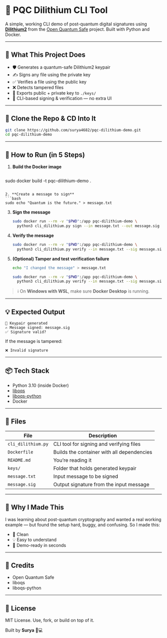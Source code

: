 # 🔐 PQC Dilithium CLI Tool

A simple, working CLI demo of post-quantum digital signatures using [**Dilithium2**](https://csrc.nist.gov/projects/post-quantum-cryptography) from the [Open Quantum Safe](https://openquantumsafe.org) project. Built with Python and Docker.

---

## 🚀 What This Project Does

- 🛡 Generates a quantum-safe Dilithium2 keypair  
- ✍ Signs any file using the private key  
- ✅ Verifies a file using the public key  
- ❌ Detects tampered files  
- 💾 Exports public + private key to `./keys/`  
- 🧰 CLI-based signing & verification — no extra UI

---

## 🧩 Clone the Repo & CD Into It

```bash
git clone https://github.com/surya4682/pqc-dilithium-demo.git
cd pqc-dilithium-demo
```

---

## 🐳 How to Run (in 5 Steps)

1. **Build the Docker image**  
   ```bash
  sudo docker build -t pqc-dilithium-demo .
   ```

2. **Create a message to sign**  
   ```bash
   sudo echo "Quantum is the future." > message.txt
   ```

3. **Sign the message**  
   ```bash
   sudo docker run --rm -v "$PWD":/app pqc-dilithium-demo \
     python3 cli_dilithium.py sign --in message.txt --out message.sig
   ```

4. **Verify the message**  
   ```bash
   sudo docker run --rm -v "$PWD":/app pqc-dilithium-demo \
     python3 cli_dilithium.py verify --in message.txt --sig message.sig --pub keys/public_key.bin
   ```

5. **(Optional) Tamper and test verification failure**  
   ```bash
   echo "I changed the message" > message.txt

   sudo docker run --rm -v "$PWD":/app pqc-dilithium-demo \
     python3 cli_dilithium.py verify --in message.txt --sig message.sig --pub keys/public_key.bin
   ```

> ℹ On **Windows with WSL**, make sure **Docker Desktop** is running.

---

## 💡 Expected Output

```
🔐 Keypair generated
✍️ Message signed: message.sig
✅ Signature valid?
```

If the message is tampered:
```
❌ Invalid signature
```

---

## 📦 Tech Stack

- Python 3.10 (inside Docker)  
- [liboqs](https://github.com/open-quantum-safe/liboqs)  
- [liboqs-python](https://github.com/open-quantum-safe/liboqs-python)  
- Docker

---

## 📁 Files

| File              | Description                                    |
|-------------------|------------------------------------------------|
| `cli_dilithium.py`| CLI tool for signing and verifying files       |
| `Dockerfile`      | Builds the container with all dependencies     |
| `README.md`       | You’re reading it                              |
| `keys/`           | Folder that holds generated keypair            |
| `message.txt`     | Input message to be signed                     |
| `message.sig`     | Output signature from the input message        |

---

## 🧠 Why I Made This

I was learning about post-quantum cryptography and wanted a real working example — but found the setup hard, buggy, and confusing. So I made this:

- 🔧 Clean  
- 💡 Easy to understand  
- 🧪 Demo-ready in seconds

---

## 🙌 Credits

- Open Quantum Safe  
- liboqs  
- liboqs-python

---

## 🔗 License

MIT License. Use, fork, or build on top of it.

Built by **Surya** 🔐💻

